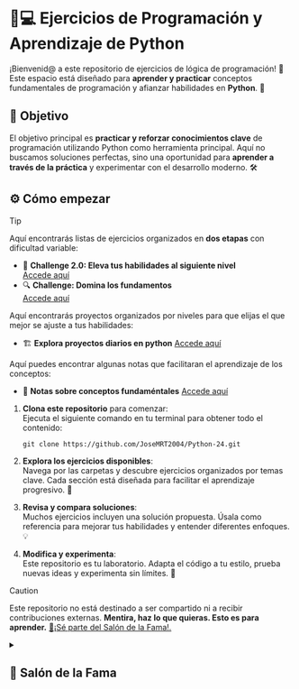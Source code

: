 # 🧠💻 **Ejercicios de Programación y Aprendizaje de Python**

¡Bienvenid@ a este repositorio de ejercicios de lógica de programación! 🌟 Este espacio está diseñado para **aprender y practicar** conceptos fundamentales de programación y afianzar habilidades en **Python**. 🐍  

## 🎯 **Objetivo**

El objetivo principal es **practicar y reforzar conocimientos clave** de programación utilizando Python como herramienta principal. Aquí no buscamos soluciones perfectas, sino una oportunidad para **aprender a través de la práctica** y experimentar con el desarrollo moderno. 🛠️  

## ⚙️ **Cómo empezar**

> [!TIP]  
> Aquí encontrarás listas de ejercicios organizados en **dos etapas** con dificultad variable:  
> - 🚀 **Challenge 2.0: Eleva tus habilidades al siguiente nivel**  
> [Accede aquí](https://github.com/JoseMRT2004/Python-24/blob/main/CHANLENGE-2.0.md)  
> - 🔍 **Challenge: Domina los fundamentos**  
> [Accede aquí](https://github.com/JoseMRT2004/Python-24/blob/main/CHANLENGE.md)
>
> Aquí encontrarás proyectos organizados por niveles para que elijas el que mejor se ajuste a tus habilidades:
> - 🏗️ **Explora proyectos diarios en python**
> [Accede aquí](https://dailypythonprojects.substack.com/p/explore-python-projects)
>
> Aquí puedes encontrar algunas notas que facilitaran el aprendizaje de los conceptos:
> - 📃 **Notas sobre conceptos fundaméntales**
> [Accede aquí](https://www.notion.so/Python-3d3f55f171d94256aff5f8cdea3a4509?pvs=4)

1. **Clona este repositorio** para comenzar:  
   Ejecuta el siguiente comando en tu terminal para obtener todo el contenido:
   
   ```Power Shell
   git clone https://github.com/JoseMRT2004/Python-24.git
   ```  

2. **Explora los ejercicios disponibles**:  
   Navega por las carpetas y descubre ejercicios organizados por temas clave. Cada sección está diseñada para facilitar el aprendizaje progresivo. 📂  

3. **Revisa y compara soluciones**:  
   Muchos ejercicios incluyen una solución propuesta. Úsala como referencia para mejorar tus habilidades y entender diferentes enfoques. 💡  

4. **Modifica y experimenta**:  
   Este repositorio es tu laboratorio. Adapta el código a tu estilo, prueba nuevas ideas y experimenta sin límites. 🎨  

>[!CAUTION]
> Este repositorio no está destinado a ser compartido ni a recibir contribuciones externas. **Mentira, haz lo que quieras. Esto es para aprender.** 
> [🌟¡Sé parte del Salón de la Fama!.](https://github.com/JoseMRT2004/Python-24/blob/main/CONTRIBUTING.md)

<details> <summary><h2><b>🏅 Salón de la Fama<b><h3></summary>
   
 - [x] [Linus torvalds](https://github.com/torvalds)
 - [x] [JoseMRT2004](https://github.com/JoseMRT2004)
 - [] 
 - [] 
 - []
   
</details>
